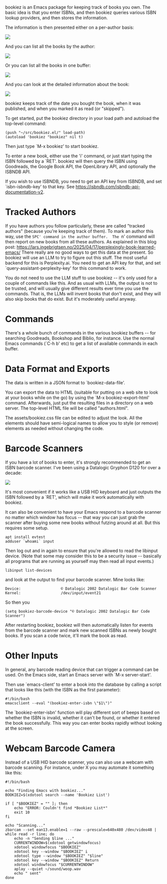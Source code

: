 bookiez is an Emacs package for keeping track of books you own.  The
basic idea is that you enter ISBNs, and then bookiez queries various
ISBN lookup providers, and then stores the information.

The information is then presented either on a per-author basis:

![](https://lars.ingebrigtsen.no/?p=114764)

And you can list all the books by the author:

![](https://lars.ingebrigtsen.no/?p=114765)

Or you can list all the books in one buffer:

![](https://lars.ingebrigtsen.no/?p=114766)

And you can look at the detailed information about the book:

![](https://lars.ingebrigtsen.no/?p=114767)

bookiez keeps track of the date you bought the book, when it was
published, and when you marked it as read (or "skipped").

To get started, put the bookiez directory in your load path and
autoload the top-level command:

    (push "~/src/bookiez.el/" load-path)
    (autoload 'bookiez "bookiez" nil t)
	
Then just type `M-x bookiez' to start bookiez.

To enter a new book, either use the 'i' command, or just start typing
the ISBN followed by a `RET'.  bookiez will then query the ISBN using
Goodreads, the Google Book API, the OpenLibrary API, and optionally
the ISBNDB API.

If you wish to use ISBNDB, you need to get an API key from ISBNDB, and
set `isbn-isbndb-key' to that key.  See
https://isbndb.com/isbndb-api-documentation-v2.

Tracked Authors
===============

If you have authors you follow particularly, these are called "tracked
authors" (because you're keeping track of them).  To mark an author
this way, use the `SPC' command in the author buffer.  The `n' command
will then report on new books from all these authors.  As explained in 
this blog post:
https://lars.ingebrigtsen.no/2025/04/17/perplexingly-book-learned-emacs/ 
There really are no good ways to get this data at the present.  So
bookiez will use an LLM to try to figure out this stuff.  The most
useful backend for this is Perplexity.ai.  You need to get an API key
for that, and set `query-assistant-perplexity-key' for this command to
work.

You do not need to use the LLM stuff to use bookiez -- it's only used
for a couple of commands like this.  And as usual with LLMs, the
output is not to be trusted, and will usually give different results
ever time you use the commands.  That is, the LLMs will invent books
that don't exist, and they will also skip books that do exist.  But
it's moderately useful anyway.

Commands
========

There's a whole bunch of commands in the various bookiez buffers --
for searching Goodreads, Bookshop and Biblio, for instance.  Use the
normal Emacs commands (`C-h b' etc) to get a list of available
commands in each buffer.

Data Format and Exports
=======================

The data is written in a JSON format to `bookiez-data-file'.

You can export the data to HTML (suitable for putting on a web site to
look at your books while on the go) by using the `M-x
bookiez-export-html' command.  Afterwards, just put the resulting
files in a directory on a web server.  The top-level HTML file will be
called "authors.html".

The assets/bookiez.css file can be edited to adjust the look.  All the
elements should have semi-logical names to allow you to style (or
remove) elements as needed without changing the code.

Barcode Scanners
================

If you have a lot of books to enter, it's strongly recommended to get
an ISBN barcode scanner.  I've been using a Datalogic Gryphon D120 for
over a decade:

![](https://lars.ingebrigtsen.no/?p=114768)

It's most convenient if it works like a USB HID keyboard and just
outputs the ISBN followed by a `RET', which will make it work
automatically with bookiez.

It can also be convenient to have your Emacs respond to a barcode
scanner no matter which window has focus -- that way you can just grab
the scanner after buying some new books without futzing around at all.
But this requires some setup.

	apt install evtest
	adduser `whoami` input
	
Then log out and in again to ensure that you're allowed to read the
libinput device.  (Note that some may consider this to be a security
issue -- basically all programs that are running as yourself may then
read all input events.)

	libinput list-devices
	
and look at the output to find your barcode scanner.  Mine looks like:

	Device:                  © Datalogic 2002 Datalogic Bar Code Scanner
	Kernel:                  /dev/input/event21

So then you 

    (setq bookiez-barcode-device "© Datalogic 2002 Datalogic Bar Code Scanner")
	
After restarting bookiez, bookiez will then automatically listen for
events from the barcode scanner and mark new scanned ISBNs as newly
bought books.  If you scan a code twice, it'll mark the book as read.

Other Inputs
============

In general, any barcode reading device that can trigger a command can
be used.  On the Emacs side, start an Emacs server with 
`M-x server-start'.

Then use `emacs-client' to enter a book into the database by calling a
script that looks like this (with the ISBN as the first parameter):

	#!/bin/bash
	emacsclient --eval "(bookiez-enter-isbn \"$1\")"

The `bookiez-enter-isbn' function will play different sort of beeps
based on whether the ISBN is invalid, whether it can't be found, or
whether it entered the book successfully.  This way you can enter
books rapidly without looking at the screen.

Webcam Barcode Camera
=====================

Instead of a USB HID barcode scanner, you can also use a webcam with
barcode scanning.  For instance, under X you may automate it something
like this:

	#!/bin/bash

	echo "Finding Emacs with bookiez..."
	BOOKIEZ=$(xdotool search --name 'Bookiez List')

	if [ "$BOOKIEZ" = "" ]; then
		echo "ERROR: Couldn't find *Bookiez List*"
		exit 10
	fi

	echo "Scanning..."
	zbarcam --set ean13.enable=1 --raw --prescale=640x480 /dev/video48 | while read -r line; do
		echo -n "Sending $line ..."
		CURRENTWINDOW=$(xdotool getwindowfocus)
		xdotool windowfocus "$BOOKIEZ"
		xdotool key --window "$BOOKIEZ" i
		xdotool type --window "$BOOKIEZ" "$line"
		xdotool key --window "$BOOKIEZ" Return
		xdotool windowfocus "$CURRENTWINDOW"
		aplay --quiet ~/sound/woop.wav
		echo " sent"
	done
